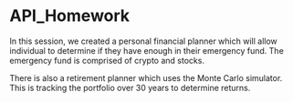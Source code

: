 # API_Homework
In this session, we created a personal financial planner which will allow individual to determine if they have enough in their emergency fund.  The emergency fund is comprised of crypto and stocks.

There is also a retirement planner which uses the Monte Carlo simulator.  This is tracking the portfolio over 30 years to determine returns.